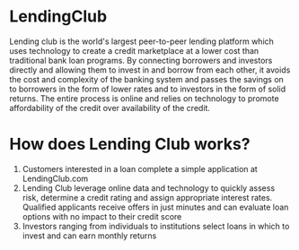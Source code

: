 # LendingClub

Lending club is the world's largest peer-to-peer lending platform which uses technology to create a credit
marketplace at a lower cost than traditional bank loan programs. By connecting borrowers and investors
directly and allowing them to invest in and borrow from each other, it avoids the cost and complexity of
the banking system and passes the savings on to borrowers in the form of lower rates and to investors
in the form of solid returns. The entire process is online and relies on technology to promote affordability
of the credit over availability of the credit.

# How does Lending Club works?
1. Customers interested in a loan complete a simple application at LendingClub.com
2. Lending Club leverage online data and technology to quickly assess risk, determine a credit rating and assign appropriate interest rates. Qualified applicants receive offers in just minutes and can evaluate loan options with no impact to their credit score
3. Investors ranging from individuals to institutions select loans in which to invest and can earn monthly returns
